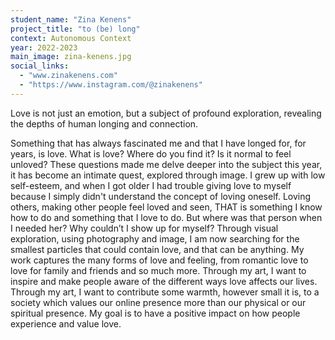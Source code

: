 ```yaml
---
student_name: "Zina Kenens"
project_title: "to (be) long"
context: Autonomous Context
year: 2022-2023
main_image: zina-kenens.jpg
social_links:
  - "www.zinakenens.com"
  - "https://www.instagram.com/@zinakenens"
---
```

Love is not just an emotion, but a subject of profound exploration, revealing the depths of human longing and connection.

Something that has always fascinated me and that I have longed for, for years, is love. What is love? Where do you find it? Is it normal to feel unloved? These questions made me delve deeper into the subject this year, it has become an intimate quest, explored through image. I grew up with low self-esteem, and when I got older I had trouble giving love to myself because I simply didn't understand the concept of loving oneself. Loving others, making other people feel loved and seen, THAT is something I know how to do and something that I love to do. But where was that person when I needed her? Why couldn’t I show up for myself? Through visual exploration, using photography and image, I am now searching for the smallest particles that could contain love, and that can be anything. 
My work captures the many forms of love and feeling, from romantic love to love for family and friends and so much more. Through my art, I want to inspire and make people aware of the different ways love affects our lives. Through my art, I want to contribute some warmth, however small it is, to a society which values our online presence more than our physical or our spiritual presence. My goal is to have a positive impact on how people experience and value love.